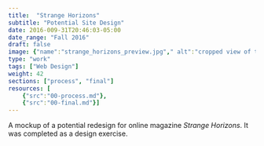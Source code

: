 ```yaml
---
title:  "Strange Horizons"
subtitle: "Potential Site Design"
date: 2016-009-31T20:46:03-05:00
date_range: "Fall 2016"
draft: false
image: {"name":"strange_horizons_preview.jpg"," alt":"cropped view of the strange horizons redesign"}
type: "work"
tags: ["Web Design"]
weight: 42
sections: ["process", "final"]
resources: [
    {"src":"00-process.md"},
    {"src":"00-final.md"}]
---
```

A mockup of  a potential redesign for online magazine *Strange Horizons*. It was completed as a design exercise.